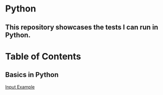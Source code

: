 # Python
## This repository showcases the tests I can run in Python.

# Table of Contents
## Basics in Python
[Input Example](#https://github.com/rnichols2023/Python/blob/main/python3.py)  

